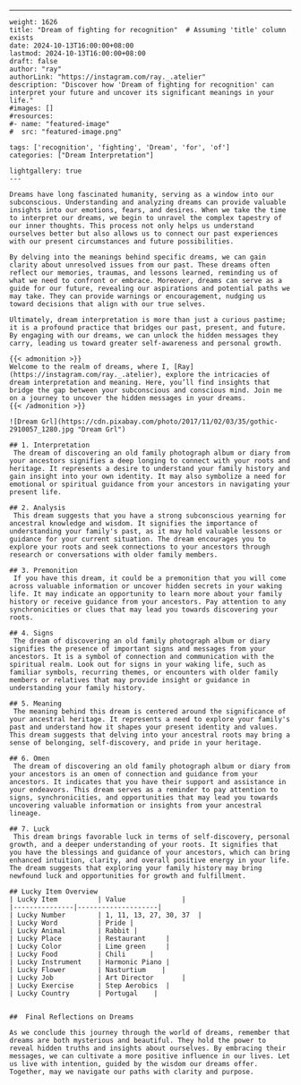 ---
    weight: 1626
    title: "Dream of fighting for recognition"  # Assuming 'title' column exists
    date: 2024-10-13T16:00:00+08:00
    lastmod: 2024-10-13T16:00:00+08:00
    draft: false
    author: "ray"
    authorLink: "https://instagram.com/ray._.atelier"
    description: "Discover how 'Dream of fighting for recognition' can interpret your future and uncover its significant meanings in your life."
    #images: []
    #resources:
    #- name: "featured-image"
    #  src: "featured-image.png"
    
    tags: ['recognition', 'fighting', 'Dream', 'for', 'of']
    categories: ["Dream Interpretation"]
    
    lightgallery: true
    ---
    
    Dreams have long fascinated humanity, serving as a window into our subconscious. Understanding and analyzing dreams can provide valuable insights into our emotions, fears, and desires. When we take the time to interpret our dreams, we begin to unravel the complex tapestry of our inner thoughts. This process not only helps us understand ourselves better but also allows us to connect our past experiences with our present circumstances and future possibilities.
    
    By delving into the meanings behind specific dreams, we can gain clarity about unresolved issues from our past. These dreams often reflect our memories, traumas, and lessons learned, reminding us of what we need to confront or embrace. Moreover, dreams can serve as a guide for our future, revealing our aspirations and potential paths we may take. They can provide warnings or encouragement, nudging us toward decisions that align with our true selves.
    
    Ultimately, dream interpretation is more than just a curious pastime; it is a profound practice that bridges our past, present, and future. By engaging with our dreams, we can unlock the hidden messages they carry, leading us toward greater self-awareness and personal growth.
    
    {{< admonition >}}
    Welcome to the realm of dreams, where I, [Ray](https://instagram.com/ray._.atelier), explore the intricacies of dream interpretation and meaning. Here, you’ll find insights that bridge the gap between your subconscious and conscious mind. Join me on a journey to uncover the hidden messages in your dreams.
    {{< /admonition >}}
    
    ![Dream Grl](https://cdn.pixabay.com/photo/2017/11/02/03/35/gothic-2910057_1280.jpg "Dream Grl")
    
    ## 1. Interpretation
     The dream of discovering an old family photograph album or diary from your ancestors signifies a deep longing to connect with your roots and heritage. It represents a desire to understand your family history and gain insight into your own identity. It may also symbolize a need for emotional or spiritual guidance from your ancestors in navigating your present life.
    
    ## 2. Analysis
     This dream suggests that you have a strong subconscious yearning for ancestral knowledge and wisdom. It signifies the importance of understanding your family's past, as it may hold valuable lessons or guidance for your current situation. The dream encourages you to explore your roots and seek connections to your ancestors through research or conversations with older family members.
    
    ## 3. Premonition
     If you have this dream, it could be a premonition that you will come across valuable information or uncover hidden secrets in your waking life. It may indicate an opportunity to learn more about your family history or receive guidance from your ancestors. Pay attention to any synchronicities or clues that may lead you towards discovering your roots.
    
    ## 4. Signs
     The dream of discovering an old family photograph album or diary signifies the presence of important signs and messages from your ancestors. It is a symbol of connection and communication with the spiritual realm. Look out for signs in your waking life, such as familiar symbols, recurring themes, or encounters with older family members or relatives that may provide insight or guidance in understanding your family history.
    
    ## 5. Meaning
     The meaning behind this dream is centered around the significance of your ancestral heritage. It represents a need to explore your family's past and understand how it shapes your present identity and values. This dream suggests that delving into your ancestral roots may bring a sense of belonging, self-discovery, and pride in your heritage.
    
    ## 6. Omen
     The dream of discovering an old family photograph album or diary from your ancestors is an omen of connection and guidance from your ancestors. It indicates that you have their support and assistance in your endeavors. This dream serves as a reminder to pay attention to signs, synchronicities, and opportunities that may lead you towards uncovering valuable information or insights from your ancestral lineage.
    
    ## 7. Luck
     This dream brings favorable luck in terms of self-discovery, personal growth, and a deeper understanding of your roots. It signifies that you have the blessings and guidance of your ancestors, which can bring enhanced intuition, clarity, and overall positive energy in your life. The dream suggests that exploring your family history may bring newfound luck and opportunities for growth and fulfillment.
    
    ## Lucky Item Overview
    | Lucky Item          | Value              |
    |---------------|--------------------|
    | Lucky Number        | 1, 11, 13, 27, 30, 37  |
    | Lucky Word          | Pride |
    | Lucky Animal        | Rabbit |
    | Lucky Place         | Restaurant     |
    | Lucky Color         | Lime green     |
    | Lucky Food          | Chili      |
    | Lucky Instrument    | Harmonic Piano |
    | Lucky Flower        | Nasturtium    |
    | Lucky Job           | Art Director       |
    | Lucky Exercise      | Step Aerobics  |
    | Lucky Country       | Portugal    |
    
    
    ##  Final Reflections on Dreams
    
    As we conclude this journey through the world of dreams, remember that dreams are both mysterious and beautiful. They hold the power to reveal hidden truths and insights about ourselves. By embracing their messages, we can cultivate a more positive influence in our lives. Let us live with intention, guided by the wisdom our dreams offer. Together, may we navigate our paths with clarity and purpose.
    